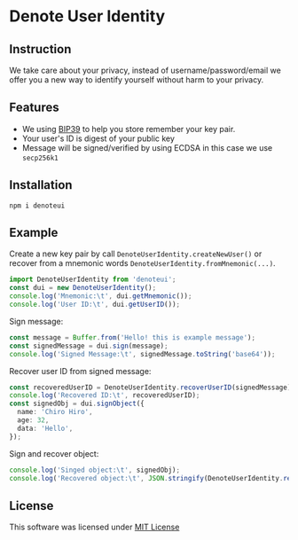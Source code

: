 # Denote User Identity

## Instruction

We take care about your privacy, instead of username/password/email we offer you a new way to identify yourself without harm to your privacy.

## Features

- We using [BIP39](https://github.com/bitcoin/bips/blob/master/bip-0039.mediawiki) to help you store remember your key pair.
- Your user's ID is digest of your public key
- Message will be signed/verified by using ECDSA in this case we use `secp256k1`

## Installation

```
npm i denoteui
```

## Example

Create a new key pair by call `DenoteUserIdentity.createNewUser()` or recover from a mnemonic words `DenoteUserIdentity.fromMnemonic(...)`.

```ts
import DenoteUserIdentity from 'denoteui';
const dui = new DenoteUserIdentity();
console.log('Mnemonic:\t', dui.getMnemonic());
console.log('User ID:\t', dui.getUserID());
```

Sign message:

```ts
const message = Buffer.from('Hello! this is example message');
const signedMessage = dui.sign(message);
console.log('Signed Message:\t', signedMessage.toString('base64'));
```

Recover user ID from signed message:

```ts
const recoveredUserID = DenoteUserIdentity.recoverUserID(signedMessage);
console.log('Recovered ID:\t', recoveredUserID);
const signedObj = dui.signObject({
  name: 'Chiro Hiro',
  age: 32,
  data: 'Hello',
});
```

Sign and recover object:

```ts
console.log('Singed object:\t', signedObj);
console.log('Recovered object:\t', JSON.stringify(DenoteUserIdentity.recoverObject(signedObj)));
```

## License

This software was licensed under [MIT License](https://github.com/DenoteMD/denoteui/blob/master/LICENSE)
